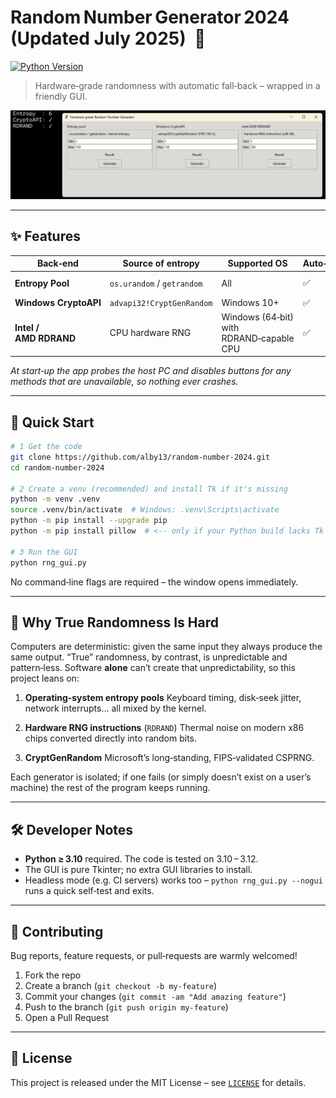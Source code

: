 # Random Number Generator 2024 (Updated July 2025) &nbsp;🎲
[![Python Version](https://img.shields.io/badge/python-3.10%2B-blue)](https://www.python.org/downloads/)

> Hardware‑grade randomness with automatic fall‑back – wrapped in a friendly GUI.

![Screenshot of the GUI](program-screenshot-2025.png)

---

## ✨  Features
| Back‑end | Source of entropy | Supported OS | Auto‑detects? | Notes |
|----------|------------------|--------------|---------------|-------|
| **Entropy Pool** | `os.urandom` / `getrandom` | All | ✅ | Always available |
| **Windows CryptoAPI** | `advapi32!CryptGenRandom` | Windows 10+ | ✅ | FIPS‑compliant |
| **Intel / AMD RDRAND** | CPU hardware RNG | Windows (64‑bit) with RDRAND‑capable CPU | ✅ | Greyed‑out if unsupported |

*At start‑up the app probes the host PC and disables buttons for any methods that are unavailable, so nothing ever crashes.*

---

## 🚀  Quick Start

```bash
# 1 Get the code
git clone https://github.com/alby13/random-number-2024.git
cd random-number-2024

# 2 Create a venv (recommended) and install Tk if it's missing
python -m venv .venv
source .venv/bin/activate  # Windows: .venv\Scripts\activate
python -m pip install --upgrade pip
python -m pip install pillow  # <-- only if your Python build lacks Tk images

# 3 Run the GUI
python rng_gui.py
````

No command‑line flags are required – the window opens immediately.

---

## 🧐  Why True Randomness Is Hard

Computers are deterministic: given the same input they always produce the same output.
“True” randomness, by contrast, is unpredictable and pattern‑less. Software **alone** can’t create that unpredictability, so this project leans on:

1. **Operating‑system entropy pools**
   Keyboard timing, disk‑seek jitter, network interrupts… all mixed by the kernel.

2. **Hardware RNG instructions** (`RDRAND`)
   Thermal noise on modern x86 chips converted directly into random bits.

3. **CryptGenRandom**
   Microsoft’s long‑standing, FIPS‑validated CSPRNG.

Each generator is isolated; if one fails (or simply doesn’t exist on a user’s machine) the rest of the program keeps running.

---

## 🛠️  Developer Notes

* **Python ≥ 3.10** required.
  The code is tested on 3.10 – 3.12.
* The GUI is pure Tkinter; no extra GUI libraries to install.
* Headless mode (e.g. CI servers) works too – `python rng_gui.py --nogui` runs a quick self‑test and exits.

---

## 🤝  Contributing

Bug reports, feature requests, or pull‑requests are warmly welcomed!

1. Fork the repo
2. Create a branch (`git checkout -b my-feature`)
3. Commit your changes (`git commit -am "Add amazing feature"`)
4. Push to the branch (`git push origin my-feature`)
5. Open a Pull Request

---

## 📄  License

This project is released under the MIT License – see [`LICENSE`](LICENSE) for details.
